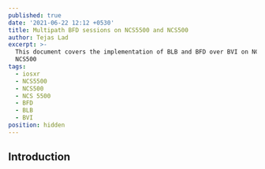 ```yaml
---
published: true
date: '2021-06-22 12:12 +0530'
title: Multipath BFD sessions on NCS5500 and NCS500
author: Tejas Lad
excerpt: >-
  This document covers the implementation of BLB and BFD over BVI on NCS5500 and
  NCS500
tags:
  - iosxr
  - NCS5500
  - NCS500
  - NCS 5500
  - BFD
  - BLB
  - BVI
position: hidden
---
```

## Introduction


